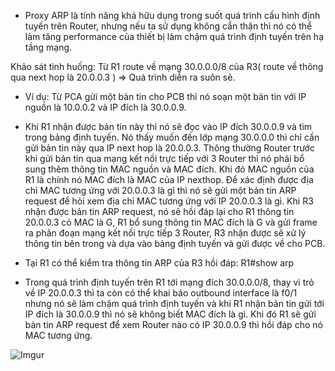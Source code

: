 - Proxy ARP là tính năng khá hữu dụng trong suốt quá trình cấu hình định tuyến trên Router, nhưng nếu ta sử dụng không cẩn thận thì nó có thể làm tăng performance của thiết bị làm chậm quá trình định tuyến trên hạ tầng mạng. 

Khảo sát tình huống: Từ R1 route về mạng 30.0.0.0/8 của R3( route về thông qua next hop là 20.0.0.3 )       => Quá trình diễn ra suôn sẻ. 
- Ví dụ: Từ PCA gửi một bản tin cho PCB thì nó soạn một bản tin với IP nguồn là 10.0.0.2 và IP đích là 30.0.0.9. 
- Khi R1 nhận được bản tin này thì nó sẽ đọc vào IP đích 30.0.0.9 và tìm trong bảng định tuyến. Nó thấy muốn đến lớp mạng 30.0.0.0 thì chỉ cần gửi bản tin này qua IP next hop là 20.0.0.3. Thông thường Router trước khi gửi bản tin qua mạng kết nối trực tiếp với 3 Router thì nó phải bổ sung thêm thông tin MAC nguồn và MAC đích. Khi đó MAC nguồn của R1 là chính nó MAC đích là MAC của IP nexthop. Để xác định được địa chỉ MAC tương ứng với 20.0.0.3 là gì thì nó sẽ gửi một bản tin ARP request để hỏi xem địa chỉ MAC tương ứng với IP 20.0.0.3 là gì. Khi R3 nhận được bản tin ARP request, nó sẽ hồi đáp lại cho R1 thông tin 20.0.0.3 có MAC là G,  R1 bổ sung thông tin MAC đích là G và gửi frame ra phân đoạn mạng kết nối trực tiếp 3 Router, R3 nhận được sẽ xử lý thông tin bên trong và dựa vào bảng định tuyến và gửi được về cho PCB.
- Tại R1 có thể kiểm tra thông tin ARP của R3 hồi đáp: R1#show arp

- Trong quá trình định tuyến trên R1 tới mạng đích 30.0.0.0/8, thay vì trỏ về IP 20.0.0.3 thì ta còn có thể khai báo outbound interface là f0/1 nhưng nó sẽ làm chậm quá trình định tuyến và khi R1 nhận bản tin gửi tới IP đích là 30.0.0.9 thì nó sẽ không biết MAC đích là gì. Khi đó R1 sẽ gửi bản tin ARP request để xem Router nào có IP 30.0.0.9 thì hồi đáp cho nó MAC tương ứng.

![Imgur](https://i.imgur.com/9kJToph.png)
